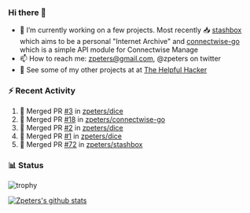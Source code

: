 ### Hi there 👋


- 🔭 I’m currently working on a few projects.  Most recently :inbox_tray: [stashbox](https://github.com/zpeters/stashbox) which aims to be a personal "Internet Archive" and [connectwise-go](https://github.com/zpeters/connectwise-go) which is a simple API module for Connectwise Manage
- 📫 How to reach me: zpeters@gmail.com, @zpeters on twitter
- 👋 See some of my other projects at at [The Helpful Hacker](https://thehelpfulhacker.net)

### :zap: Recent Activity

<!--START_SECTION:activity-->
1. 🎉 Merged PR [#3](https://github.com/zpeters/dice/pull/3) in [zpeters/dice](https://github.com/zpeters/dice)
2. 🎉 Merged PR [#18](https://github.com/zpeters/connectwise-go/pull/18) in [zpeters/connectwise-go](https://github.com/zpeters/connectwise-go)
3. 🎉 Merged PR [#2](https://github.com/zpeters/dice/pull/2) in [zpeters/dice](https://github.com/zpeters/dice)
4. 🎉 Merged PR [#1](https://github.com/zpeters/dice/pull/1) in [zpeters/dice](https://github.com/zpeters/dice)
5. 🎉 Merged PR [#72](https://github.com/zpeters/stashbox/pull/72) in [zpeters/stashbox](https://github.com/zpeters/stashbox)
<!--END_SECTION:activity-->

### :bar_chart: Status

![trophy](https://github-profile-trophy.vercel.app/?username=zpeters)

[![Zpeters's github stats](https://github-readme-stats.vercel.app/api?username=zpeters)](https://github.com/zpeters/github-readme-stats&show_icons=true)
